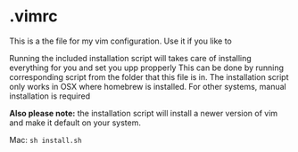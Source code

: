 # .vimrc
This is a the file for my vim configuration. Use it if you like to

Running the included installation script will takes care of installing
everything for you and set you upp propperly
This can be done by running corresponding script from the folder that this file
is in. The installation script only works in OSX where homebrew is installed.
For other systems, manual installation is required

**Also please note:** the installation script will install a newer version of
vim and make it default on your system.


Mac:
``` sh install.sh ```
